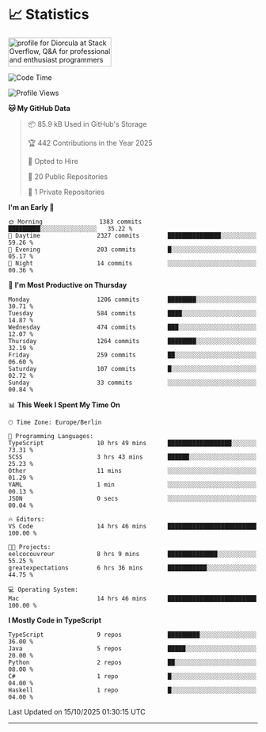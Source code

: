 # 📈 Statistics
 <a href="https://stackoverflow.com/users/10433530/diorcula"><img src="https://stackoverflow.com/users/flair/10433530.png" width="208" height="58" alt="profile for Diorcula at Stack Overflow, Q&amp;A for professional and enthusiast programmers" title="profile for Diorcula at Stack Overflow, Q&amp;A for professional and enthusiast programmers"></a>
 
<!--START_SECTION:waka-->
![Code Time](http://img.shields.io/badge/Code%20Time-693%20hrs%203%20mins-blue)

![Profile Views](http://img.shields.io/badge/Profile%20Views-0-blue)

**🐱 My GitHub Data** 

> 📦 85.9 kB Used in GitHub's Storage 
 > 
> 🏆 442 Contributions in the Year 2025
 > 
> 💼 Opted to Hire
 > 
> 📜 20 Public Repositories 
 > 
> 🔑 1 Private Repositories 
 > 
**I'm an Early 🐤** 

```text
🌞 Morning                1383 commits        █████████░░░░░░░░░░░░░░░░   35.22 % 
🌆 Daytime                2327 commits        ███████████████░░░░░░░░░░   59.26 % 
🌃 Evening                203 commits         █░░░░░░░░░░░░░░░░░░░░░░░░   05.17 % 
🌙 Night                  14 commits          ░░░░░░░░░░░░░░░░░░░░░░░░░   00.36 % 
```
📅 **I'm Most Productive on Thursday** 

```text
Monday                   1206 commits        ████████░░░░░░░░░░░░░░░░░   30.71 % 
Tuesday                  584 commits         ████░░░░░░░░░░░░░░░░░░░░░   14.87 % 
Wednesday                474 commits         ███░░░░░░░░░░░░░░░░░░░░░░   12.07 % 
Thursday                 1264 commits        ████████░░░░░░░░░░░░░░░░░   32.19 % 
Friday                   259 commits         ██░░░░░░░░░░░░░░░░░░░░░░░   06.60 % 
Saturday                 107 commits         █░░░░░░░░░░░░░░░░░░░░░░░░   02.72 % 
Sunday                   33 commits          ░░░░░░░░░░░░░░░░░░░░░░░░░   00.84 % 
```


📊 **This Week I Spent My Time On** 

```text
🕑︎ Time Zone: Europe/Berlin

💬 Programming Languages: 
TypeScript               10 hrs 49 mins      ██████████████████░░░░░░░   73.31 % 
SCSS                     3 hrs 43 mins       ██████░░░░░░░░░░░░░░░░░░░   25.23 % 
Other                    11 mins             ░░░░░░░░░░░░░░░░░░░░░░░░░   01.29 % 
YAML                     1 min               ░░░░░░░░░░░░░░░░░░░░░░░░░   00.13 % 
JSON                     0 secs              ░░░░░░░░░░░░░░░░░░░░░░░░░   00.04 % 

🔥 Editors: 
VS Code                  14 hrs 46 mins      █████████████████████████   100.00 % 

🐱‍💻 Projects: 
eelcocouvreur            8 hrs 9 mins        ██████████████░░░░░░░░░░░   55.25 % 
greatexpectations        6 hrs 36 mins       ███████████░░░░░░░░░░░░░░   44.75 % 

💻 Operating System: 
Mac                      14 hrs 46 mins      █████████████████████████   100.00 % 
```

**I Mostly Code in TypeScript** 

```text
TypeScript               9 repos             █████████░░░░░░░░░░░░░░░░   36.00 % 
Java                     5 repos             █████░░░░░░░░░░░░░░░░░░░░   20.00 % 
Python                   2 repos             ██░░░░░░░░░░░░░░░░░░░░░░░   08.00 % 
C#                       1 repo              █░░░░░░░░░░░░░░░░░░░░░░░░   04.00 % 
Haskell                  1 repo              █░░░░░░░░░░░░░░░░░░░░░░░░   04.00 % 
```




 Last Updated on 15/10/2025 01:30:15 UTC
<!--END_SECTION:waka-->
 
---

